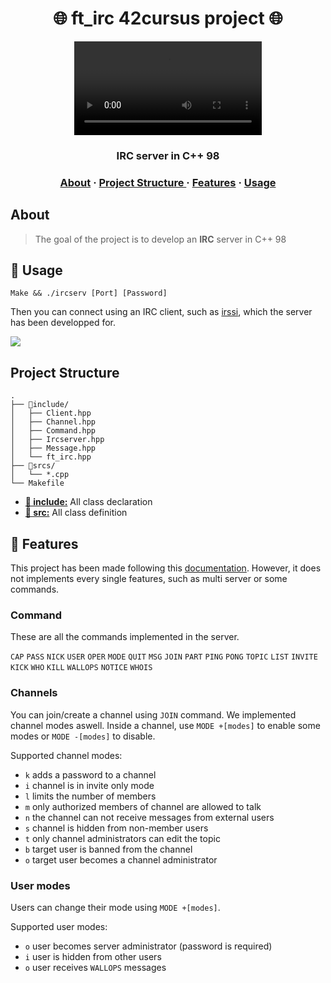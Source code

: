 <h1 align="center">
	🌐 ft_irc
 42cursus project 🌐
</h1>

<div align="center">
<video src="https://user-images.githubusercontent.com/40967731/227237055-0d00937f-d1e8-4b76-921b-32038f3042da.webm"/>
</div>

<h3 align="center">
  IRC server in C++ 98
</h3>

<h3 align="center">
	<a href="#about">About</a>
	<span> · </span>
	<a href="#projetstructure"> Project Structure </a>
	<span> · </span>
	<a href="#features">Features</a>
	<span> · </span>
	<a href="#usage">Usage</a>
</h3>



<h2 id="about">
About
</h2>

> The goal of the project is to develop an **IRC** server in C++ 98

<h2 id="usage">
🔨 Usage
</h2>

```shell
Make && ./ircserv [Port] [Password]
```
Then you can connect using an IRC client, such as [irssi](https://irssi.org/), which the server has been developped for.

![](https://github.com/bditte/ft_irc/blob/master/IRC.gif)

<h2 id="projetstructure">
Project Structure
</h2>

```
.
├── 📁include/
│   ├── Client.hpp
│   ├── Channel.hpp
│   ├── Command.hpp
│   ├── Ircserver.hpp
│   ├── Message.hpp
│   └── ft_irc.hpp
├── 📁srcs/
│   └── *.cpp
└── Makefile
```


* [**📂 include:**](include/) All class declaration
* [**📂 src:**](src/) All class definition

<h2 id="features">
📖 Features
</h2>

This project has been made following this [documentation](https://modern.ircdocs.horse/). However, it does not implements every single features, such as multi server or some commands.

<h3>
Command
</h3>

These are all the commands implemented in the server.

``CAP``
``PASS`` 
``NICK`` 
``USER`` 
``OPER`` 
``MODE`` 
``QUIT``
``MSG`` 
``JOIN`` 
``PART`` 
``PING`` 
``PONG`` 
``TOPIC`` 
``LIST`` 
``INVITE`` 
``KICK`` 
``WHO`` 
``KILL`` 
``WALLOPS``
``NOTICE`` 
``WHOIS``

<h3>
Channels
</h3>

You can join/create a channel using ``JOIN`` command. We implemented channel modes aswell. Inside a channel, use ``MODE +[modes]`` to enable some modes or ``MODE -[modes]`` to disable.

Supported channel modes:

- ``k`` adds a password to a channel
- ``i`` channel is in invite only mode
- ``l`` limits the number of members
- ``m`` only authorized members of channel are allowed to talk
- ``n`` the channel can not receive messages from external users
- ``s`` channel is hidden from non-member users
- ``t`` only channel administrators can edit the topic
- ``b`` target user is banned from the channel
- ``o`` target user becomes a channel administrator

<h3>
User modes
</h3>

Users can change their mode using ``MODE +[modes]``.

Supported user modes:

- ``o`` user becomes server administrator (password is required) 
-  ``i`` user is hidden from other users
- ``o`` user receives ``WALLOPS`` messages
